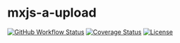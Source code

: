 # mxjs-a-upload

[![GitHub Workflow Status](https://img.shields.io/github/workflow/status/miaoxing/mxjs-a-upload/Build?style=flat-square)](https://github.com/miaoxing/mxjs-a-upload/actions)
[![Coverage Status](https://img.shields.io/coveralls/miaoxing/mxjs-a-upload.svg?style=flat-square)](https://coveralls.io/r/miaoxing/mxjs-a-upload)
[![License](http://img.shields.io/badge/license-MIT-brightgreen.svg?style=flat-square)](http://www.opensource.org/licenses/MIT)
